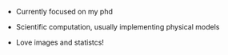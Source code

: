 - Currently focused on my phd

- Scientific computation, usually implementing physical models
- Love images and statistcs!


<!---
hmynssen/hmynssen is a ✨ special ✨ repository because its `README.md` (this file) appears on your GitHub profile.
You can click the Preview link to take a look at your changes.
--->
